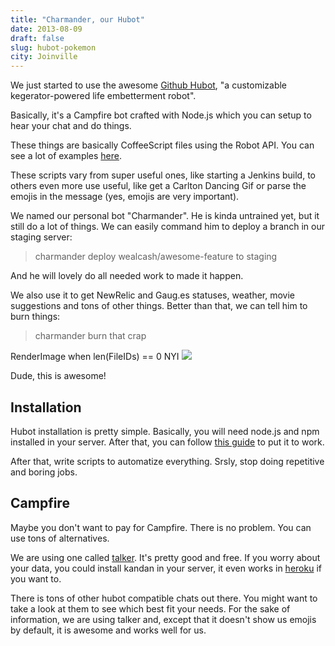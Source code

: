 ```yaml
---
title: "Charmander, our Hubot"
date: 2013-08-09
draft: false
slug: hubot-pokemon
city: Joinville
---
```


We just started to use the awesome [Github Hubot](http://hubot.github.com/), "a customizable kegerator-powered life embetterment robot".

Basically, it's a Campfire bot crafted with Node.js which you can setup to hear your chat and do things.

These things are basically CoffeeScript files using the Robot API. You can see a lot of examples [here](https://github.com/github/hubot-scripts).

These scripts vary from super useful ones, like starting a Jenkins build, to others even more use useful, like get a Carlton Dancing Gif or parse the emojis in the message (yes, emojis are very important).

We named our personal bot "Charmander". He is kinda untrained yet, but it still do a lot of things. We can easily command him to deploy a branch in our staging server:

> charmander deploy wealcash/awesome-feature to staging

And he will lovely do all needed work to made it happen.

We also use it to get NewRelic and Gaug.es statuses, weather, movie suggestions and tons of other things. Better than that, we can tell him to burn things:

> charmander burn that crap

RenderImage when len(FileIDs) == 0 NYI
![](tumblr_mhthj8aPR21s595b5o1_500-.gif)

Dude, this is awesome!

## Installation

Hubot installation is pretty simple. Basically, you will need node.js and npm installed in your server. After that, you can follow [this guide](https://github.com/github/hubot/tree/master/docs) to put it to work.

After that, write scripts to automatize everything. Srsly, stop doing repetitive and boring jobs.

## Campfire

Maybe you don't want to pay for Campfire. There is no problem. You can use tons of alternatives.

We are using one called [talker](http://talkerapp.com/). It's pretty good and free. If you worry about your data, you could install kandan in your server, it even works in [heroku](https://heroku.com/) if you want to.

There is tons of other hubot compatible chats out there. You might want to take a look at them to see which best fit your needs. For the sake of information, we are using talker and, except that it doesn't show us emojis by default, it is awesome and works well for us.